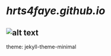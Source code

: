 # *hrts4faye.github.io*
![alt text](https://upload.wikimedia.org/wikipedia/commons/thumb/a/a3/Eq_it-na_pizza-margherita_sep2005_sml.jpg/800px-Eq_it-na_pizza-margherita_sep2005_sml.jpg)
---


theme: jekyll-theme-minimal
